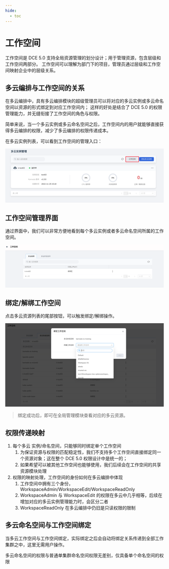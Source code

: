 ```yaml
---
hide:
  - toc
---
```


# 工作空间

工作空间是 DCE 5.0 支持全局资源管理的划分设计；用于管理资源，包含层级和工作空间两部分。
工作空间可以理解为部门下的项目，管理员通过层级和工作空间映射企业中的层级关系。

## 多云编排与工作空间的关系

在多云编排中，具有多云编排模块的超级管理员可以将对应的多云实例或多云命名空间以资源的形式绑定到对应工作空间内；
这样的好处是结合了 DCE 5.0 的权限管理能力，并无缝衔接了工作空间的角色与权限。

简单来说，当一个多云实例或多云命名空间之后，工作空间内的用户就能够直接获得多云编排的权限，减少了多云编排的权限传递成本。

在多云实例列表，可以看到工作空间的管理入口：

![管理入口.png](../images/20221128014958.png)

## 工作空间管理界面

通过界面中，我们可以非常方便地看到每个多云实例或者多云命名空间所属的工作空间。

![管理界面](../images/20221128014948.png)

## 绑定/解绑工作空间

点击多云资源列表的尾部按钮，可以触发绑定/解绑操作。

![绑定/解绑](../images/20221128015020.png)

> 绑定成功后，即可在全局管理模块查看对应的多云资源。

## 权限传递映射

1. 每个多云 实例/命名空间，只能够同时绑定单个工作空间
    1. 为保证资源与权限的匹配稳定性，我们不支持多个工作空间直接绑定同一个资源对象；这在整个 DCE 5.0 权限设计中是统一的；
    2. 如果希望可以被其他工作空间也能够使用，我们后续会在工作空间的共享资源模块处理
2. 权限的映射处理，工作空间的身份如何在多云编排中体现
    1. 工作空间中拥有三个身份，WorkspaceAdmin/WorkspaceEdit/WorkspaceReadOnly
    2. WorkspaceAdmin 与 WorkspaceEdit 的权限在多云中几乎相等，后续在增加对应的多云实例管理能力时，会区分二者
    3. WorkspaceReadOnly 在多云编排中仍旧是只读权限的限制

## 多云命名空间与工作空间绑定

当多云工作空间与工作空间绑定，实际绑定之后会自动将绑定关系传递到全部工作集群之中，这里无需用户操作。

多云命名空间的权限与普通单集群命名空间权限无差别，仅具备单个命名空间的权限
